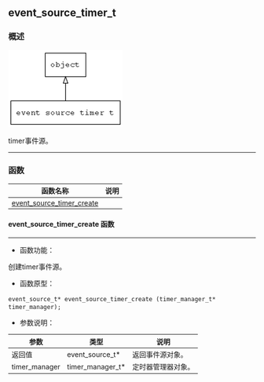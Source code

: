 ## event\_source\_timer\_t
### 概述
![image](images/event_source_timer_t_0.png)


 timer事件源。



----------------------------------
### 函数
<p id="event_source_timer_t_methods">

| 函数名称 | 说明 | 
| -------- | ------------ | 
| <a href="#event_source_timer_t_event_source_timer_create">event\_source\_timer\_create</a> |  |
#### event\_source\_timer\_create 函数
-----------------------

* 函数功能：

> <p id="event_source_timer_t_event_source_timer_create">
 创建timer事件源。






* 函数原型：

```
event_source_t* event_source_timer_create (timer_manager_t* timer_manager);
```

* 参数说明：

| 参数 | 类型 | 说明 |
| -------- | ----- | --------- |
| 返回值 | event\_source\_t* | 返回事件源对象。 |
| timer\_manager | timer\_manager\_t* | 定时器管理器对象。 |
